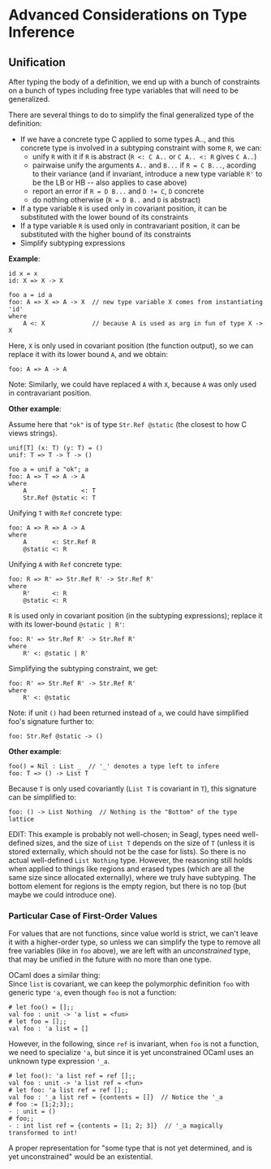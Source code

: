 
# Advanced Considerations on Type Inference


## Unification

After typing the body of a definition, we end up with a bunch of constraints on a bunch of types including free type variables that will need to be generalized.

There are several things to do to simplify the final generalized type of the definition:
 * If we have a concrete type C applied to some types A.., and this concrete type is involved in a subtyping constraint with some `R`, we can:
 	* unify `R` with it if `R` is abstract (`R <: C A..` or `C A.. <: R` gives `C A..`)
 	* pairwaise unify the arguments `A..` and `B...` if `R = C B...`, acording to their variance (and if invariant, introduce a new type variable `R'` to be the LB or HB -- also applies to case above)
 	* report an error if `R = D B...` and `D != C`, `D` concrete
 	* do nothing otherwise (`R = D B..` and `D` is abstract)
 * If a type variable `R` is used only in covariant position, it can be substituted with the lower bound of its constraints
 * If a type variable `R` is used only in contravariant position, it can be substituted with the higher bound of its constraints
 * Simplify subtyping expressions


**Example**:

```
id x = x
id: X => X -> X

foo a = id a
foo: A => X => A -> X  // new type variable X comes from instantiating 'id'
where
	A <: X             // because A is used as arg in fun of type X -> X
```

Here, `X` is only used in covariant position (the function output), so we can replace it with its lower bound `A`, and we obtain:
```
foo: A => A -> A
```

Note: Similarly, we could have replaced `A` with `X`, because `A` was only used in contravariant position.


**Other example**:

Assume here that `"ok"` is of type `Str.Ref @static` (the closest to how C views strings).

```
unif[T] (x: T) (y: T) = ()
unif: T => T -> T -> ()

foo a = unif a "ok"; a
foo: A => T => A -> A
where
	A               <: T
	Str.Ref @static <: T
```
Unifying `T` with `Ref` concrete type:
```
foo: A => R => A -> A
where
	A       <: Str.Ref R
	@static <: R
```
Unifying `A` with `Ref` concrete type:
```
foo: R => R' => Str.Ref R' -> Str.Ref R'
where
	R'      <: R
	@static <: R
```
`R` is used only in covariant position (in the subtyping expressions); replace it with its lower-bound `@static | R'`:
```
foo: R' => Str.Ref R' -> Str.Ref R'
where
	R' <: @static | R'
```
Simplifying the subtyping constraint, we get:
```
foo: R' => Str.Ref R' -> Str.Ref R'
where
	R' <: @static
```

Note: if unit `()` had been returned instead of `a`, we could have simplified foo's signature further to:  
```
foo: Str.Ref @static -> ()
```



**Other example**:

```
foo() = Nil : List _  // '_' denotes a type left to infere
foo: T => () -> List T
```
Because `T` is only used covariantly (`List T` is covariant in `T`), this signature can be simplified to:
```
foo: () -> List Nothing  // Nothing is the "Bottom" of the type lattice
```

EDIT: This example is probably not well-chosen; in Seagl, types need well-defined sizes, and the size of `List T` depends on the size of `T` (unless it is stored externally, which should not be the case for lists). So there is no actual well-defined  `List Nothing` type. However, the reasoning still holds when applied to things like regions and erased types (which are all the same size since allocated externally), where we truly have subtyping. The bottom element for regions is the empty region, but there is no top (but maybe we could introduce one).


### Particular Case of First-Order Values

For values that are not functions, since value world is strict, we can't leave it with a higher-order type, so unless we can simplify the type to remove all free variables (like in `foo` above), we are left with an *unconstrained* type, that may be unified in the future with no more than one type.

OCaml does a similar thing:  
Since `list` is covariant, we can keep the polymorphic definition `foo` with generic type `'a`, even though `foo` is not a function:
```
# let foo() = [];; 
val foo : unit -> 'a list = <fun>
# let foo = [];;  
val foo : 'a list = []
```
However, in the following, since `ref` is invariant, when `foo` is not a function, we need to specialize `'a`, but since it is yet unconstrained OCaml uses an unknown type expression `'_a`.
```
# let foo(): 'a list ref = ref [];;
val foo : unit -> 'a list ref = <fun>
# let foo: 'a list ref = ref [];;  
val foo : '_a list ref = {contents = []}  // Notice the '_a
# foo := [1;2;3];;
- : unit = ()
# foo;;
- : int list ref = {contents = [1; 2; 3]}  // '_a magically transformed to int!
```

A proper representation for "some type that is not yet determined, and is yet unconstrained" would be an existential.





